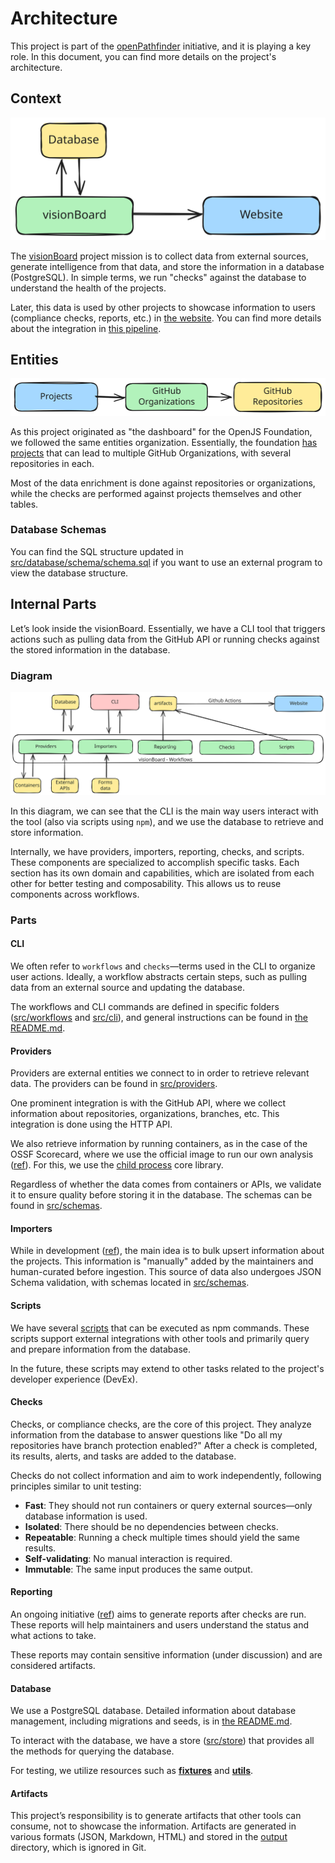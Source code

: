 # Architecture

This project is part of the [openPathfinder](https://github.com/OpenPathfinder) initiative, and it is playing a key role. In this document, you can find more details on the project's architecture.

## Context

![A flowchart with "Database" (yellow) bidirectionally connected to "visionBoard" (green), which sends data to "Website" (blue) via a one-way arrow.](.github/OTHER/projects.svg)

The [visionBoard](https://github.com/OpenPathfinder/visionBoard) project mission is to collect data from external sources, generate intelligence from that data, and store the information in a database (PostgreSQL). In simple terms, we run "checks" against the database to understand the health of the projects.

Later, this data is used by other projects to showcase information to users (compliance checks, reports, etc.) in [the website](https://github.com/OpenPathfinder/website). You can find more details about the integration in [this pipeline](https://github.com/OpenPathfinder/website/blob/cec1882d60d62502aa07e43980b1133f0525c036/.github/workflows/sync_checks.yml#L41).

## Entities

![A flowchart showing "Projects" (blue) connected to "GitHub Organizations" (green), which links to "GitHub Repositories" (yellow) in both directions.](.github/OTHER/entities.svg)

As this project originated as "the dashboard" for the OpenJS Foundation, we followed the same entities organization. Essentially, the foundation [has projects](https://openjsf.org/projects) that can lead to multiple GitHub Organizations, with several repositories in each.

Most of the data enrichment is done against repositories or organizations, while the checks are performed against projects themselves and other tables.

### Database Schemas

You can find the SQL structure updated in [src/database/schema/schema.sql](src/database/schema/schema.sql) if you want to use an external program to view the database structure.

## Internal Parts

Let’s look inside the visionBoard. Essentially, we have a CLI tool that triggers actions such as pulling data from the GitHub API or running checks against the stored information in the database.

### Diagram

![A flowchart showing "Database," "CLI," "artifacts," and external inputs connecting to "visionBoard Workflows" (Providers, Importers, Reporting, Checks, Scripts), with outputs to "Website" via GitHub Actions.](.github/OTHER/visionBoard_architecture.svg)

In this diagram, we can see that the CLI is the main way users interact with the tool (also via scripts using `npm`), and we use the database to retrieve and store information.

Internally, we have providers, importers, reporting, checks, and scripts. These components are specialized to accomplish specific tasks. Each section has its own domain and capabilities, which are isolated from each other for better testing and composability. This allows us to reuse components across workflows.

### Parts

#### CLI

We often refer to `workflows` and `checks`—terms used in the CLI to organize user actions. Ideally, a workflow abstracts certain steps, such as pulling data from an external source and updating the database.

The workflows and CLI commands are defined in specific folders ([src/workflows](src/workflows) and [src/cli](src/cli)), and general instructions can be found in [the README.md](README.md#usage).

#### Providers

Providers are external entities we connect to in order to retrieve relevant data. The providers can be found in [src/providers](src/providers).

One prominent integration is with the GitHub API, where we collect information about repositories, organizations, branches, etc. This integration is done using the HTTP API.

We also retrieve information by running containers, as in the case of the OSSF Scorecard, where we use the official image to run our own analysis ([ref](https://github.com/OpenPathfinder/visionBoard/pull/62)). For this, we use the [child process](https://nodejs.org/api/child_process.html) core library.

Regardless of whether the data comes from containers or APIs, we validate it to ensure quality before storing it in the database. The schemas can be found in [src/schemas](src/schemas).

#### Importers

While in development ([ref](https://github.com/OpenPathfinder/visionBoard/issues/56)), the main idea is to bulk upsert information about the projects. This information is "manually" added by the maintainers and human-curated before ingestion. This source of data also undergoes JSON Schema validation, with schemas located in [src/schemas](src/schemas).

#### Scripts

We have several [scripts](scripts) that can be executed as npm commands. These scripts support external integrations with other tools and primarily query and prepare information from the database.

In the future, these scripts may extend to other tasks related to the project's developer experience (DevEx).

#### Checks

Checks, or compliance checks, are the core of this project. They analyze information from the database to answer questions like "Do all my repositories have branch protection enabled?" After a check is completed, its results, alerts, and tasks are added to the database.

Checks do not collect information and aim to work independently, following principles similar to unit testing:
- **Fast**: They should not run containers or query external sources—only database information is used.
- **Isolated**: There should be no dependencies between checks.
- **Repeatable**: Running a check multiple times should yield the same results.
- **Self-validating**: No manual interaction is required.
- **Immutable**: The same input produces the same output.

#### Reporting

An ongoing initiative ([ref](https://github.com/OpenPathfinder/visionBoard/milestone/4)) aims to generate reports after checks are run. These reports will help maintainers and users understand the status and what actions to take.

These reports may contain sensitive information (under discussion) and are considered artifacts.

#### Database

We use a PostgreSQL database. Detailed information about database management, including migrations and seeds, is in [the README.md](README.md#database-management).

To interact with the database, we have a store ([src/store](src/store)) that provides all the methods for querying the database.

For testing, we utilize resources such as [__fixtures__](__fixtures__) and [__utils__](__utils__).

#### Artifacts

This project’s responsibility is to generate artifacts that other tools can consume, not to showcase the information. Artifacts are generated in various formats (JSON, Markdown, HTML) and stored in the [output](output) directory, which is ignored in Git.
